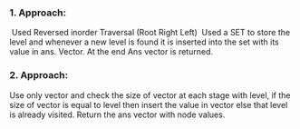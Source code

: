 ### **1. Approach:**
​
Used Reversed inorder Traversal (Root Right Left)
​
Used a SET to store the level and whenever a new level is found it is inserted into the set with its value in ans. Vector. At the end Ans vector is returned.
​
### **2. Approach:**
Use only vector and check the size of vector at each stage with level, if the size of vector is equal to level then insert the value in vector else that level is already visited.
Return the ans vector with node values.